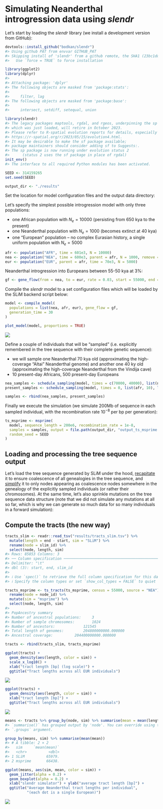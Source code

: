 
# Simulating Neanderthal introgression data using *slendr*

Let’s start by loading the *slendr* library (we install a development
version from GitHub):

``` r
devtools::install_github("bodkan/slendr")
#> Using github PAT from envvar GITHUB_PAT
#> Skipping install of 'slendr' from a github remote, the SHA1 (23bc1dd1) has not changed since last install.
#>   Use `force = TRUE` to force installation
```

``` r
library(ggplot2)
library(dplyr)
#> 
#> Attaching package: 'dplyr'
#> The following objects are masked from 'package:stats':
#> 
#>     filter, lag
#> The following objects are masked from 'package:base':
#> 
#>     intersect, setdiff, setequal, union

library(slendr)
#> The legacy packages maptools, rgdal, and rgeos, underpinning the sp package,
#> which was just loaded, will retire in October 2023.
#> Please refer to R-spatial evolution reports for details, especially
#> https://r-spatial.org/r/2023/05/15/evolution4.html.
#> It may be desirable to make the sf package available;
#> package maintainers should consider adding sf to Suggests:.
#> The sp package is now running under evolution status 2
#>      (status 2 uses the sf package in place of rgdal)
init_env()
#> The interface to all required Python modules has been activated.

SEED <- 314159265
set.seed(SEED)

output_dir <- "./results"
```

Set the location for model configuration files and the output data
directory:

Let’s specify the simplest possible introgression model with only three
populations:

- one African population with $N_e = 10000$ (persisting from 650 kya to
  the present)
- one Neanderthal population with $N_e = 1000$ (becomes extinct at 40
  kya)
- one “European” population – no complex Eurasian history, a single
  uniform population with $N_e = 5000$

``` r
afr <- population("AFR", time = 601e3, N = 10000)
nea <- population("NEA", time = 600e3, parent = afr, N = 1000, remove = 35e3)
eur <- population("EUR", parent = afr, time = 70e3, N = 5000)
```

Neanderthal introgression into Europeans between 55-50 kya at 3%:

``` r
gf <- gene_flow(from = nea, to = eur, rate = 0.03, start = 55000, end = 50000)
```

Compile the *slendr* model to a set configuration files which will be
loaded by the SLiM backend script below:

``` r
model <- compile_model(
  populations = list(nea, afr, eur), gene_flow = gf,
  generation_time = 30
)
```

``` r
plot_model(model, proportions = TRUE)
```

![](figures/unnamed-chunk-7-1.png)<!-- -->

Define a couple of individuals that will be “sampled” (i.e. explicitly
remembered in the tree sequence with their complete genetic sequence):

- we will sample one Neanderthal 70 kya old (approximating the
  high-coverage “Altai” Neanderthal genome) and another one 40 ky old
  (approximating the high-coverage Neanderthal from the Vindija cave)
- 10 present-day Africans, 500 present-day Europeans

``` r
nea_samples <- schedule_sampling(model, times = c(70000, 40000), list(nea, 1))
present_samples <- schedule_sampling(model, times = 0, list(afr, 10), list(eur, 500))

samples <- rbind(nea_samples, present_samples)
```

Finally we execute the simulation (we simulate 200Mb of sequence in each
sampled individual, with the recombination rate $10^{-8}$ per bp per
generation):

``` r
ts_msprime <- msprime(
  model, sequence_length = 200e6, recombination_rate = 1e-8,
  samples = samples, output = file.path(output_dir, "output_ts_msprime.trees"),
  random_seed = SEED
)
```

## Loading and processing the tree sequence output

Let’s load the tree sequence generated by SLiM under the hood,
[recapitate](https://pyslim.readthedocs.io/en/latest/tutorial.html#recapitation)
it to ensure coalescence of all genealogies in the tree sequence, and
[simplify](https://pyslim.readthedocs.io/en/latest/tutorial.html#simplification)
it to only nodes appearing as coalescence nodes somewhere in the
genealogy of the explicitly sampled individuals (or rather their
chromosomes). At the same time, let’s also sprinkle mutations on the
tree sequence data structure (note that we did not simulate any
mutations at all so far, which is why we can generate so much data for
so many individuals in a forward simulation):

## Compute the tracts (the new way)

``` r
tracts_slim <- readr::read_tsv("results/tracts_slim.tsv") %>%
  mutate(length = end - start, sim = "SLiM") %>%
  rename(node = slim_id) %>%
  select(node, length, sim)
#> Rows: 85853 Columns: 3
#> ── Column specification ────────────────────────────────────────────────────────
#> Delimiter: "\t"
#> dbl (3): start, end, slim_id
#> 
#> ℹ Use `spec()` to retrieve the full column specification for this data.
#> ℹ Specify the column types or set `show_col_types = FALSE` to quiet this message.
```

``` r
tracts_msprime <- ts_tracts(ts_msprime, census = 55000, source = "NEA") %>% 
  rename(node = node_id) %>%
  mutate(sim = "msprime") %>%
  select(node, length, sim)
#> 
#> PopAncestry summary
#> Number of ancestral populations:     3
#> Number of sample chromosomes:        1024
#> Number of ancestors:             121545
#> Total length of genomes:         204800000000.000000
#> Ancestral coverage:          204400000000.000000
```

``` r
tracts <- rbind(tracts_slim, tracts_msprime)
```

``` r
ggplot(tracts) +
  geom_density(aes(length, color = sim)) +
  scale_x_log10() +
  xlab("tract length [bp] (log scale)") +
  ggtitle("Tract lengths across all EUR individuals")
```

![](figures/unnamed-chunk-13-1.png)<!-- -->

``` r
ggplot(tracts) +
  geom_density(aes(length, color = sim)) +
  xlab("tract length [bp]") +
  ggtitle("Tract lengths across all EUR individuals")
```

![](figures/unnamed-chunk-14-1.png)<!-- -->

``` r
means <- tracts %>% group_by(node, sim) %>% summarise(mean = mean(length))
#> `summarise()` has grouped output by 'node'. You can override using the
#> `.groups` argument.
```

``` r
group_by(means, sim) %>% summarise(mean(mean))
#> # A tibble: 2 × 2
#>   sim     `mean(mean)`
#>   <chr>          <dbl>
#> 1 SLiM          65979.
#> 2 msprime       66438.
```

``` r
ggplot(means, aes(sim, mean, color = sim)) +
  geom_jitter(alpha = 0.2) +
  geom_boxplot(alpha = 0.2) +
  xlab("slendr simulator") + ylab("average tract length [bp]") +
  ggtitle("Average Neanderthal tract lengths per individual",
          "(each dot is a single European)")
```

![](figures/unnamed-chunk-17-1.png)<!-- -->
